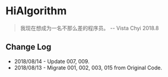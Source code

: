 # HiAlgorithm

> 我现在想成为一名不那么差的程序员。 -- Vista Chyi 2018.8

## Change Log
* 2018/08/14 - Update 007, 009.
* 2018/08/13 - Migrate 001, 002, 003, 015 from Original Code.
